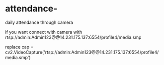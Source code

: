 # attendance-
daily attendance through camera

if you want connect with camera with rtsp://admin:Admin123@@14.231.175.137:6554/profile4/media.smp

replace cap = cv2.VideoCapture('rtsp://admin:Admin123@@14.231.175.137:6554/profile4/media.smp') 

